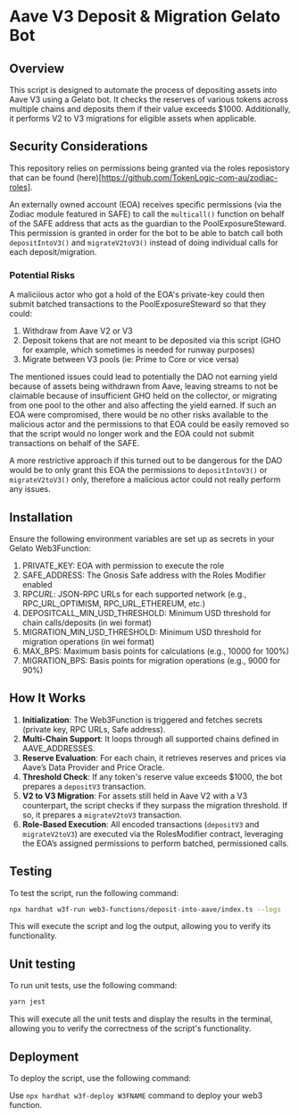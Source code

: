 # Aave V3 Deposit & Migration Gelato Bot

## Overview

This script is designed to automate the process of depositing assets into Aave V3 using a Gelato bot. It checks the reserves of various tokens across multiple chains and deposits them if their value exceeds $1000. Additionally, it performs V2 to V3 migrations for eligible assets when applicable.

## Security Considerations

This repository relies on permissions being granted via the roles reposistory that can be found (here)[https://github.com/TokenLogic-com-au/zodiac-roles].

An externally owned account (EOA) receives specific permissions (via the Zodiac module featured in SAFE) to call the `multicall()` function on behalf of the SAFE address that acts as the guardian to the PoolExposureSteward.
This permission is granted in order for the bot to be able to batch call both `depositIntoV3()` and `migrateV2toV3()` instead of doing individual calls for each deposit/migration.

### Potential Risks

A maliciious actor who got a hold of the EOA's private-key could then submit batched transactions to the PoolExposureSteward so that they could:

1. Withdraw from Aave V2 or V3
2. Deposit tokens that are not meant to be deposited via this script (GHO for example, which sometimes is needed for runway purposes)
3. Migrate between V3 pools (ie: Prime to Core or vice versa)

The mentioned issues could lead to potentially the DAO not earning yield because of assets being withdrawn from Aave, leaving streams to not be claimable because of insufficient GHO held on the collector, or migrating from one pool to the other and also affecting the yield earned. If such an EOA were compromised, there would be no other risks available to the malicious actor and the permissions to that EOA could be easily removed so that the script would no longer work and the EOA could not submit transactions on behalf of the SAFE.

A more restrictive approach if this turned out to be dangerous for the DAO would be to only grant this EOA the permissions to `depositIntoV3()` or `migrateV2toV3()` only, therefore a malicious actor could not really perform any issues.

## Installation

Ensure the following environment variables are set up as secrets in your Gelato Web3Function:

1. PRIVATE_KEY: EOA with permission to execute the role
2. SAFE_ADDRESS: The Gnosis Safe address with the Roles Modifier enabled
3. RPC*URL*<NETWORK>: JSON-RPC URLs for each supported network (e.g., RPC_URL_OPTIMISM, RPC_URL_ETHEREUM, etc.)
4. DEPOSITCALL_MIN_USD_THRESHOLD: Minimum USD threshold for chain calls/deposits (in wei format)
5. MIGRATION_MIN_USD_THRESHOLD: Minimum USD threshold for migration operations (in wei format)
6. MAX_BPS: Maximum basis points for calculations (e.g., 10000 for 100%)
7. MIGRATION_BPS: Basis points for migration operations (e.g., 9000 for 90%)

## How It Works

1. **Initialization**: The Web3Function is triggered and fetches secrets (private key, RPC URLs, Safe address).
2. **Multi-Chain Support**: It loops through all supported chains defined in AAVE_ADDRESSES.
3. **Reserve Evaluation**: For each chain, it retrieves reserves and prices via Aave’s Data Provider and Price Oracle.
4. **Threshold Check**: If any token's reserve value exceeds $1000, the bot prepares a `depositV3` transaction.
5. **V2 to V3 Migration**: For assets still held in Aave V2 with a V3 counterpart, the script checks if they surpass the migration threshold. If so, it prepares a `migrateV2toV3` transaction.
6. **Role-Based Execution**: All encoded transactions (`depositV3` and `migrateV2toV3`) are executed via the RolesModifier contract, leveraging the EOA’s assigned permissions to perform batched, permissioned calls.

## Testing

To test the script, run the following command:

```bash
npx hardhat w3f-run web3-functions/deposit-into-aave/index.ts --logs
```

This will execute the script and log the output, allowing you to verify its functionality.

## Unit testing

To run unit tests, use the following command:

```bash
yarn jest
```

This will execute all the unit tests and display the results in the terminal, allowing you to verify the correctness of the script's functionality.

## Deployment

To deploy the script, use the following command:

Use `npx hardhat w3f-deploy W3FNAME` command to deploy your web3 function.
